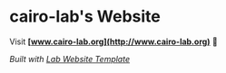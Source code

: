 
# cairo-lab's Website

Visit **[www.cairo-lab.org](http://www.cairo-lab.org)** 🚀

_Built with [Lab Website Template](https://greene-lab.gitbook.io/lab-website-template-docs)_
